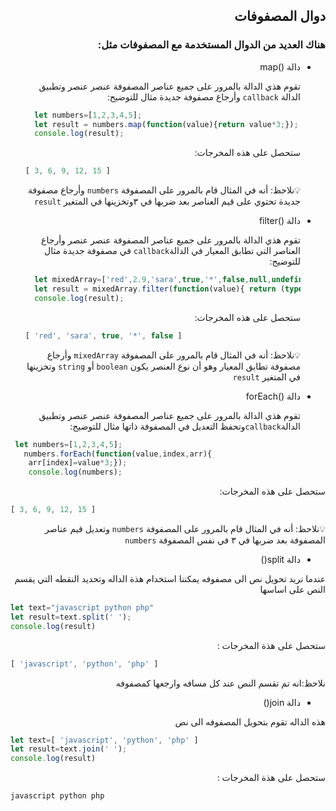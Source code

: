 <div dir="rtl" align="right">


## دوال المصفوفات  ##

### هناك العديد من الدوال المستخدمة مع المصفوفات مثل: ###

<ul>
<li>دالة ()map</li>


تقوم هذي الدالة بالمرور على جميع عناصر المصفوفة عنصر عنصر وتطبيق الدالة `callback`  وأرجاع مصفوفة جديدة مثال للتوضيح:


<div dir="ltr" align="left">

```js
  let numbers=[1,2,3,4,5];
  let result = numbers.map(function(value){return value*3;});
  console.log(result);
```
</div>

ستحصل على هذه المخرجات:

<div dir="ltr" align="left">

```js
[ 3, 6, 9, 12, 15 ]
```
</div>

💡نلاحظ: أنه في المثال قام بالمرور على المصفوفة `numbers`   وأرجاع مصفوفة جديدة تحتوي على قيم العناصر بعد ضربها في ٣وتخزينها في المتغير `result`  
<li>دالة ()filter</li>


تقوم هذي الدالة بالمرور على جميع عناصر المصفوفة عنصر عنصر وأرجاع العناصر التي تطابق المعيار في الدالة`callback` في مصفوفة جديدة مثال للتوضيح:


<div dir="ltr" align="left">

```js
  let mixedArray=['red',2.9,'sara',true,'*',false,null,undefined];
  let result = mixedArray.filter(function(value){ return (typeof value)==='boolean'||(typeof value)==='string'; });
  console.log(result);
```
</div>

ستحصل على هذه المخرجات:

<div dir="ltr" align="left">

```js
[ 'red', 'sara', true, '*', false ]
```
</div>

💡نلاحظ: أنه في المثال قام بالمرور على المصفوفة `mixedArray` وأرجاع مصفوفة تطابق المعيار وهو أن نوع العنصر يكون `boolean` أو `string` وتخزينها في المتغير `result` 
<li>دالة ()forEach</li>


تقوم هذي الدالة بالمرور على جميع عناصر المصفوفة عنصر عنصر وتطبيق الدالة`callback`وتحفظ التعديل في المصفوفة ذاتها مثال للتوضيح: 
</ul>

<div dir="ltr" align="left">

```js
 let numbers=[1,2,3,4,5];
   numbers.forEach(function(value,index,arr){
    arr[index]=value*3;});
    console.log(numbers);
```
</div>

ستحصل على هذه المخرجات:

<div dir="ltr" align="left">

```js
[ 3, 6, 9, 12, 15 ]
```
</div>

💡نلاحظ: أنه في المثال قام بالمرور على المصفوفة `numbers`   وتعديل قيم عناصر المصفوفة بعد ضربها في ٣ في نفس المصفوفة `numbers`    

* دالة split()

عندما نريد تحويل نص الى مصفوفه يمكننا استخدام هذة الداله وتحديد النقطه التي يقسم النص على اساسها 
<div dir="ltr" align="left">

```js
let text="javascript python php"
let result=text.split(' ');
console.log(result)
```
</div>

ستحصل على هذة المخرجات :

<div dir="ltr" align="left">

```js
[ 'javascript', 'python', 'php' ]
```
</div>

نلاحظ:انه تم تقسم النص عند كل مسافه وارجعها كمصفوفه

* دالة join()

هذه الداله تقوم بتحويل المصفوفه الى نص 

<div dir="ltr" align="left">

```js
let text=[ 'javascript', 'python', 'php' ]
let result=text.join(' ');
console.log(result)
```
</div>

ستحصل على هذة المخرجات :

<div dir="ltr" align="left">

```js
javascript python php
```
</div>

</div>
